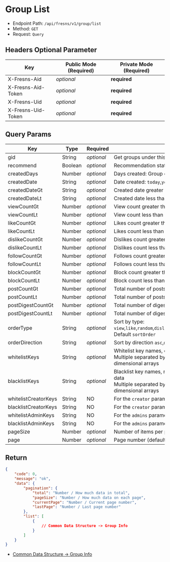 # Group List

- Endpoint Path: `/api/fresns/v1/group/list`
- Method: `GET`
- Request: `Query`

## Headers Optional Parameter

| Key | Public Mode (Required) | Private Mode (Required) |
| --- | --- | --- |
| X-Fresns-Aid | *optional* | **required** |
| X-Fresns-Aid-Token | *optional* | **required** |
| X-Fresns-Uid | *optional* | **required** |
| X-Fresns-Uid-Token | *optional* | **required** |

## Query Params

| Key | Type | Required | Description |
| --- | --- | --- | --- |
| gid | String | *optional* | Get groups under this gid |
| recommend | Boolean | *optional* | Recommendation status 0. Not recommended / 1. Recommended |
| createdDays | Number | *optional* | Days created: Group created in the specified number of days |
| createdDate | String | *optional* | Date created: `today`,`yesterday`,`week`,`lastWeek`,`month`,`lastMonth`,`year`,`lastYear` |
| createdDateGt | String | *optional* | Created date greater than `Y-m-d` |
| createdDateLt | String | *optional* | Created date less than `Y-m-d` |
| viewCountGt | Number | *optional* | View count greater than |
| viewCountLt | Number | *optional* | View count less than |
| likeCountGt | Number | *optional* | Likes count greater than |
| likeCountLt | Number | *optional* | Likes count less than |
| dislikeCountGt | Number | *optional* | Dislikes count greater than |
| dislikeCountLt | Number | *optional* | Dislikes count less than |
| followCountGt | Number | *optional* | Follows count greater than |
| followCountLt | Number | *optional* | Follows count less than |
| blockCountGt | Number | *optional* | Block count greater than |
| blockCountLt | Number | *optional* | Block count less than |
| postCountGt | Number | *optional* | Total number of posts greater than |
| postCountLt | Number | *optional* | Total number of posts less than |
| postDigestCountGt | Number | *optional* | Total number of digest posts greater than |
| postDigestCountLt | Number | *optional* | Total number of digest posts less than |
| orderType | String | *optional* | Sort by type: `view`,`like`,`random`,`dislike`,`follow`,`block`,`post`,`postDigest`,`createdTime`,`sortOrder`<br>Default `sortOrder` |
| orderDirection | String | *optional* | Sort by direction `asc`,`desc`, Default: `asc` |
| whitelistKeys | String | *optional* | Whitelist key names, only returns key-value pairs for the given key names<br>Multiple separated by English commas, supports "dot notation" for multi-dimensional arrays |
| blacklistKeys | String | *optional* | Blacklist key names, removes specified key-value pairs from the returned data<br>Multiple separated by English commas, supports "dot notation" for multi-dimensional arrays |
| whitelistCreatorKeys | String | NO | For the `creator` parameter in the group information |
| blacklistCreatorKeys | String | NO | For the `creator` parameter in the group information |
| whitelistAdminKeys | String | NO | For the `admins` parameter in the group information |
| blacklistAdminKeys | String | NO | For the `admins` parameter in the group information |
| pageSize | Number | *optional* | Number of items per page (default 15 items) |
| page | Number | *optional* | Page number (default 1) |

## Return

```json
{
    "code": 0,
    "message": "ok",
    "data": {
        "pagination": {
            "total": "Number / How much data in total",
            "pageSize": "Number / How much data on each page",
            "currentPage": "Number / Current page number",
            "lastPage": "Number / Last page number"
        },
        "list": [
            {
                // Common Data Structure -> Group Info
            }
        ]
    }
}
```

- [Common Data Structure -> Group Info](../../reference/data/group.md)
